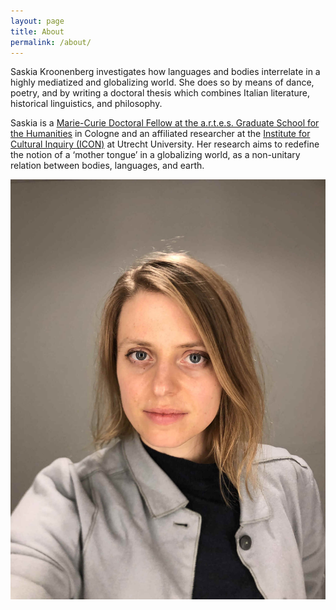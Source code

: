 ```yaml
---
layout: page
title: About
permalink: /about/
---
```


Saskia Kroonenberg investigates how languages and bodies interrelate in a highly mediatized and globalizing world. She does so by means of dance, poetry, and by writing a doctoral thesis which combines Italian literature, historical linguistics, and philosophy. 

Saskia is a [Marie-Curie Doctoral Fellow at the a.r.t.e.s. Graduate School for the Humanities](https://artes.phil-fak.uni-koeln.de/41302.html) in Cologne and an affiliated researcher at the [Institute for Cultural Inquiry (ICON)](https://www.uu.nl/en/research/institute-for-cultural-inquiry) at Utrecht University. Her research aims to redefine the notion of a ‘mother tongue’ in a globalizing world, as a non-unitary relation between bodies, languages, and earth. 

![Portrait of Saskia Kroonenberg](/assets/saskia-portrait.jpeg)

